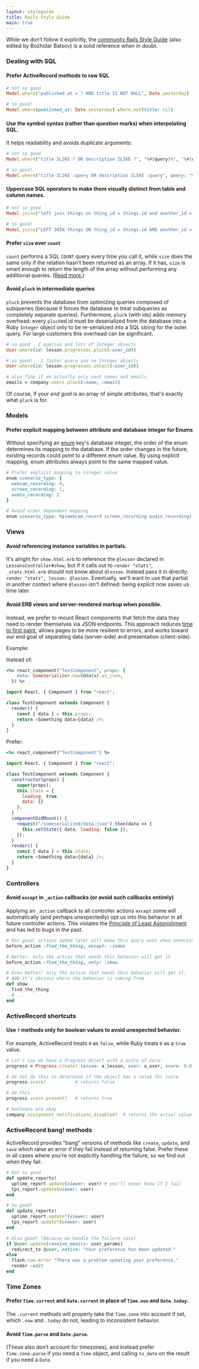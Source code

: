 ```yaml
---
layout: styleguide
title: Rails Style Guide
main: true
---
```


While we don’t follow it explicitly, the [community Rails Style Guide](https://github.com/bbatsov/rails-style-guide) (also edited by Bozhidar Batsov) is a solid reference when in doubt.

### Dealing with SQL

#### Prefer ActiveRecord methods to raw SQL

```ruby
# not so good
Model.where("published_at = ? AND title IS NOT NULL", Date.yesterday)

# so good!
Model.where(published_at: Date.yesterday).where.not(title: nil)
```

#### Use the symbol syntax (rather than question marks) when interpolating SQL.

It helps readability and avoids duplicate arguments:

```ruby
# not so good
Model.where("title ILIKE ? OR description ILIKE ?", "%#{query}%", "%#{query}%")

# so good!
Model.where("title ILIKE :query OR description ILIKE :query", query: "%#{query}%")
```

#### Uppercase SQL operators to make them visually distinct from table and column names.

```ruby
# not so good
Model.joins("left join things on thing_id = things.id and another_id = things.another_id")

# so good!
Model.joins("LEFT JOIN things ON thing_id = things.id AND another_id = things.another_id")
```

#### Prefer `size` over `count`

`count` performs a SQL `COUNT` query every time you call it, while `size` does the same only if the relation hasn’t been returned as an array. If it has, `size` is smart enough to return the length of the array without performing any additional queries. ([Read more.](http://work.stevegrossi.com/2015/04/25/how-to-count-with-activerecord/))

#### Avoid `pluck` in intermediate queries

`pluck` prevents the database from optimizing queries composed of subqueries (because it forces the database to treat subqueries as completely separate queries). Furthermore, `pluck` (with ids) adds memory overhead: every `pluck`ed id must be deserialized from the database into a Ruby `Integer` object only to be re-serialized into a SQL string for the outer query. For large customers this overhead can be significant.

```ruby
# no good - 2 queries and lots of Integer objects
User.where(id: lesson.progresses.pluck(:user_id))

# so good! - 1 faster query and no Integer objects
User.where(id: lesson.progresses.select(:user_id))

# also fine if we actually only want names and emails
emails = company.users.pluck(:name, :email)
```

Of course, if your _end goal_ is an array of simple attributes, that's exactly what `pluck` is for.

### Models

#### Prefer explicit mapping between attribute and database integer for Enums

Without specifying an [enum](https://api.rubyonrails.org/classes/ActiveRecord/Enum.html)
key's database integer, the order of the enum determines its mapping to the database.
If the order changes in the future, existing records could point to a different
enum value. By using explicit mapping, enum attributes always point to the same
mapped value.

```ruby
# Prefer explicit mapping to integer value
enum scenario_type: {
  webcam_recording: 0,
  screen_recording: 1,
  audio_recording: 2
}

# Avoid order dependent mapping
enum scenario_type: %i(webcam_record screen_recording audio_recording)
```

### Views

#### Avoid referencing instance variables in partials.

It's alright for `show.html.erb` to reference the `@lesson` declared in `LessonsController#show`, but if it calls out to `render "stats"`, `_stats.html.erb` should not know about `@lesson`. Instead pass it in directly: `render "stats", lesson: @lesson`. Eventually, we'll want to use that partial in another context where `@lesson` isn't defined: being explicit now saves us time later.

#### Avoid ERB views and server-rendered markup when possible.

Instead, we prefer to mount React components that fetch the data they need to render themselves via JSON endpoints. This approach reduces [time to first paint](https://developers.google.com/web/tools/lighthouse/audits/first-meaningful-paint), allows pages to be more resilient to errors, and works toward our end goal of separating data (server-side) and presentation (client-side).

Example:

Instead of:

```ruby
<%= react_component("TestComponent", props: {
    data: SomeSerializer.new(@data).as_json,
  }) %>
```

```js
import React, { Component } from "react";

class TestComponent extends Component {
  render() {
    const { data } = this.props;
    return <Something data={data} />;
  }
}
```

Prefer:

```ruby
<%= react_component("TestComponent") %>
```

```js
import React, { Component } from "react";

class TestComponent extends Component {
  constructor(props) {
    super(props);
    this.state = {
      loading: true,
      data: {}
    };
  }
  componentDidMount() {
    request("/someserialized/data.json").then(data => {
      this.setState({ data, loading: false });
    });
  }
  render() {
    const { data } = this.state;
    return <Something data={data} />;
  }
}
```

### Controllers

#### Avoid `except` in `_action` callbacks (or avoid such callbacks entirely)

Applying an `_action` callback to all controller actions `except` some will automatically (and perhaps unexpectedly) opt us into this behavior in all future controller actions. This violates the [Principle of Least Astonishment](https://en.wikipedia.org/wiki/Principle_of_least_astonishment) and has led to bugs in the past.

```ruby
# Not good: actions added later will make this query even when unnecessary
before_action :find_the_thing, except: :index

# Better: only the action that needs this behavior will get it
before_action :find_the_thing, only: :show

# Even better: only the action that needs this behavior will get it,
# AND it’s obvious where the behavior is coming from
def show
  find_the_thing
  # ...
end
```

### ActiveRecord shortcuts

#### Use `?` methods only for boolean values to avoid unexpected behavior.

For example, ActiveRecord treats `0` as `false`, while Ruby treats `0` as a `true` value.

```ruby
# Let's say we have a Progress object with a score of zero:
progress = Progress.create! lesson: a_lesson, user: a_user, score: 0.0

# do not do this to determine if the object has a value for score
progress.score?           # returns false

# do this
progress.score.present?   # returns true

# booleans are okay
company.assignment_notifications_disabled?  # returns the actual value
```

### ActiveRecord bang! methods

ActiveRecord provides "bang" versions of methods like `create`, `update`, and `save` which raise an error if they fail instead of returning false. Prefer these in all cases where you're not explicitly handling the failure, so we find out when they fail.

```ruby
# Not so good
def update_reports!
  uptime_report.update(viewer: user) # you'll never know if I fail
  tps_report.update(viewer: user)
end

# So good!
def update_reports!
  uptime_report.update!(viewer: user)
  tps_report.update!(viewer: user)
end

# Also good! (Because we handle the failure case)
if @user.update(receive_emails: user_params)
  redirect_to @user, notice: "Your preference has been updated."
else
  flash.now.error "There was a problem updating your preference."
  render :edit
end
```

### Time Zones

#### Prefer `Time.current` and `Date.current` in place of `Time.now` and `Date.today`.

The `.current` methods will properly take the `Time.zone` into account if set, which `.now` and `.today` do not, leading to inconsistent behavior.

#### Avoid `Time.parse` and `Date.parse`.

(These also don’t account for timezones), and instead prefer `Time.zone.parse` if you need a `Time` object, and calling `to_date` on the result if you need a `Date`.
